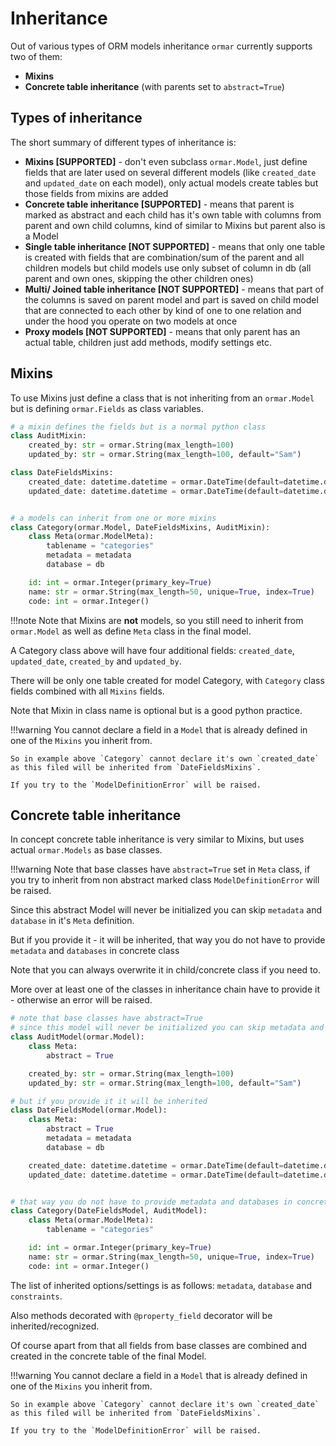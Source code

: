 # Inheritance

Out of various types of ORM models inheritance `ormar` currently supports two of them:

* **Mixins**
* **Concrete table inheritance** (with parents set to `abstract=True`)

## Types of inheritance

The short summary of different types of inheritance is:

* **Mixins [SUPPORTED]** - don't even subclass `ormar.Model`, just define fields that are later used on several different models (like `created_date` and `updated_date` on each model), only actual models create tables but those fields from mixins are added
* **Concrete table inheritance [SUPPORTED]** - means that parent is marked as abstract and each child has it's own table with columns from parent and own child columns, kind of similar to Mixins but parent also is a Model
* **Single table inheritance [NOT SUPPORTED]** - means that only one table is created with fields that are combination/sum of the parent and all children models but child models use only subset of column in db (all parent and own ones, skipping the other children ones)
* **Multi/ Joined table inheritance [NOT SUPPORTED]** - means that part of the columns is saved on parent model and part is saved on child model that are connected to each other by kind of one to one relation and under the hood you operate on two models at once
* **Proxy models [NOT SUPPORTED]** - means that only parent has an actual table, children just add methods, modify settings etc.

## Mixins

To use Mixins just define a class that is not inheriting from an `ormar.Model` but is defining `ormar.Fields` as class variables.

```python
# a mixin defines the fields but is a normal python class 
class AuditMixin:
    created_by: str = ormar.String(max_length=100)
    updated_by: str = ormar.String(max_length=100, default="Sam")

class DateFieldsMixins:
    created_date: datetime.datetime = ormar.DateTime(default=datetime.datetime.now)
    updated_date: datetime.datetime = ormar.DateTime(default=datetime.datetime.now)


# a models can inherit from one or more mixins
class Category(ormar.Model, DateFieldsMixins, AuditMixin):
    class Meta(ormar.ModelMeta):
        tablename = "categories"
        metadata = metadata
        database = db

    id: int = ormar.Integer(primary_key=True)
    name: str = ormar.String(max_length=50, unique=True, index=True)
    code: int = ormar.Integer()
```

!!!note
    Note that Mixins are **not** models, so you still need to inherit from `ormar.Model` as well as define `Meta` class in the final model.

A Category class above will have four additional fields: `created_date`, `updated_date`, `created_by` and `updated_by`.

There will be only one table created for model Category, with `Category` class fields combined with all `Mixins` fields.

Note that Mixin in class name is optional but is a good python practice.

!!!warning
    You cannot declare a field in a `Model` that is already defined in one of the `Mixins` you inherit from.
    
    So in example above `Category` cannot declare it's own `created_date` as this filed will be inherited from `DateFieldsMixins`.
    
    If you try to the `ModelDefinitionError` will be raised.

## Concrete table inheritance

In concept concrete table inheritance is very similar to Mixins, but uses actual `ormar.Models` as base classes.

!!!warning
    Note that base classes have `abstract=True` set in `Meta` class, if you try to inherit from non abstract marked class `ModelDefinitionError` will be raised.

Since this abstract Model will never be initialized you can skip `metadata` and `database` in it's `Meta` definition.

But if you provide it - it will be inherited, that way you do not have to provide `metadata` and `databases` in concrete class

Note that you can always overwrite it in child/concrete class if you need to. 

More over at least one of the classes in inheritance chain have to provide it - otherwise an error will be raised.

```python
# note that base classes have abstract=True
# since this model will never be initialized you can skip metadata and database
class AuditModel(ormar.Model):
    class Meta:
        abstract = True

    created_by: str = ormar.String(max_length=100)
    updated_by: str = ormar.String(max_length=100, default="Sam")

# but if you provide it it will be inherited
class DateFieldsModel(ormar.Model):
    class Meta:
        abstract = True
        metadata = metadata
        database = db

    created_date: datetime.datetime = ormar.DateTime(default=datetime.datetime.now)
    updated_date: datetime.datetime = ormar.DateTime(default=datetime.datetime.now)


# that way you do not have to provide metadata and databases in concrete class
class Category(DateFieldsModel, AuditModel):
    class Meta(ormar.ModelMeta):
        tablename = "categories"

    id: int = ormar.Integer(primary_key=True)
    name: str = ormar.String(max_length=50, unique=True, index=True)
    code: int = ormar.Integer()

```

The list of inherited options/settings is as follows: `metadata`, `database` and `constraints`. 

Also methods decorated with `@property_field` decorator will be inherited/recognized.

Of course apart from that all fields from base classes are combined and created in the concrete table of the final Model.

!!!warning
    You cannot declare a field in a `Model` that is already defined in one of the `Mixins` you inherit from.
    
    So in example above `Category` cannot declare it's own `created_date` as this filed will be inherited from `DateFieldsMixins`.
    
    If you try to the `ModelDefinitionError` will be raised.

